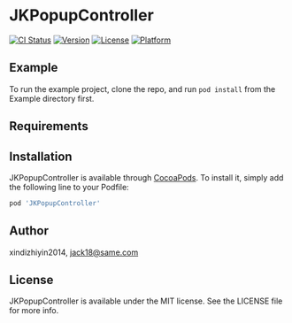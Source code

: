 # JKPopupController

[![CI Status](https://img.shields.io/travis/xindizhiyin2014/JKPopupController.svg?style=flat)](https://travis-ci.org/xindizhiyin2014/JKPopupController)
[![Version](https://img.shields.io/cocoapods/v/JKPopupController.svg?style=flat)](https://cocoapods.org/pods/JKPopupController)
[![License](https://img.shields.io/cocoapods/l/JKPopupController.svg?style=flat)](https://cocoapods.org/pods/JKPopupController)
[![Platform](https://img.shields.io/cocoapods/p/JKPopupController.svg?style=flat)](https://cocoapods.org/pods/JKPopupController)

## Example

To run the example project, clone the repo, and run `pod install` from the Example directory first.

## Requirements

## Installation

JKPopupController is available through [CocoaPods](https://cocoapods.org). To install
it, simply add the following line to your Podfile:

```ruby
pod 'JKPopupController'
```

## Author

xindizhiyin2014, jack18@same.com

## License

JKPopupController is available under the MIT license. See the LICENSE file for more info.
